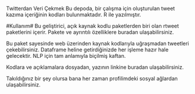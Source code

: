 Twitterdan Veri Çekmek
Bu depoda, bir çalışma için oluşturulan tweet kazıma içeriğinin kodları bulunmaktadır. R ile yazılmıştır.

#Kullanım# Bu geliştirici, açık kaynak kodlu paketlerden biri olan rtweet paketlerini içerir. Pakete ve ayrıntılı özelliklere buradan ulaşabilirsiniz.

Bu paket sayesinde web üzerinden kaynak kodlarıyla uğraşmadan tweetleri çekebilirsiniz. Dataframe heline getirdiğinizde her işleme hazır hale gelecektir. NLP için tam anlamıyla biçilmiş kaftan.

Kodlara ve açıklamalara dosyadan, yazının linkine buradan ulaşabilirsiniz.

Takıldığınız bir şey olursa bana her zaman profilimdeki sosyal ağlardan ulaşabilirsiniz.

